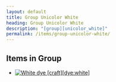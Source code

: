 ```yaml
---
layout: default
title: Group Unicolor White
heading: Group Unicolor White
description: "[group][unicolor_white]"
permalink: /items/group-unicolor-white/
---
```



## Items in Group

<ul class="list-items clearfix">
    <li><a href="{{site.baseurl}}/items/dye-white/"><img src="{{site.baseurl}}/assets/img/items/textures/dye_white.png" data-toggle="tooltip" title="White dye [craft][dye:white]"></a></li>
</ul>
